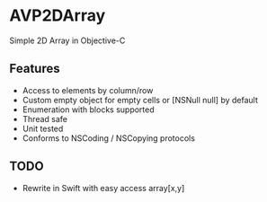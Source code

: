 # AVP2DArray

Simple 2D Array in Objective-C

## Features

- Access to elements by column/row
- Custom empty object for empty cells or [NSNull null] by default
- Enumeration with blocks supported
- Thread safe
- Unit tested
- Conforms to NSCoding / NSCopying protocols
 
## TODO

- Rewrite in Swift with easy access array[x,y]
